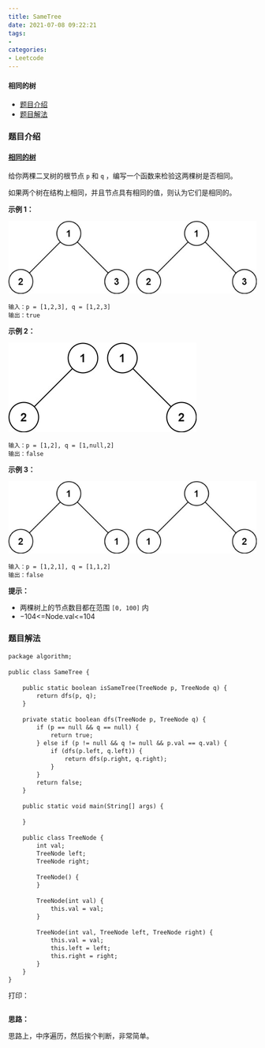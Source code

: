 ```yaml
---
title: SameTree
date: 2021-07-08 09:22:21
tags:
- 
categories:
- Leetcode 
---
```




#### 相同的树

- [题目介绍](https://yangtzeshore.github.io/2021/07/08/SameTree/#题目介绍)
- [题目解法](https://yangtzeshore.github.io/2021/07/08/SameTree/#题目解法)

### 题目介绍

#### [相同的树](https://leetcode-cn.com/problems/same-tree/)

给你两棵二叉树的根节点 `p` 和 `q` ，编写一个函数来检验这两棵树是否相同。

如果两个树在结构上相同，并且节点具有相同的值，则认为它们是相同的。

**示例 1：**

![img](https://raw.githubusercontent.com/yangtzeshore/images/main/Leetcode/ex1.jpg)

```
输入：p = [1,2,3], q = [1,2,3]
输出：true
```

**示例 2：**

![img](https://raw.githubusercontent.com/yangtzeshore/images/main/Leetcode/ex2.jpg)

```
输入：p = [1,2], q = [1,null,2]
输出：false
```

**示例 3：**

![img](https://raw.githubusercontent.com/yangtzeshore/images/main/Leetcode/ex3.jpg)

```
输入：p = [1,2,1], q = [1,1,2]
输出：false
```

**提示：**

- 两棵树上的节点数目都在范围 `[0, 100]` 内
- −104<=Node.val<=104

### 题目解法

```
package algorithm;

public class SameTree {

    public static boolean isSameTree(TreeNode p, TreeNode q) {
        return dfs(p, q);
    }

    private static boolean dfs(TreeNode p, TreeNode q) {
        if (p == null && q == null) {
            return true;
        } else if (p != null && q != null && p.val == q.val) {
            if (dfs(p.left, q.left)) {
                return dfs(p.right, q.right);
            }
        }
        return false;
    }

    public static void main(String[] args) {

    }

    public class TreeNode {
        int val;
        TreeNode left;
        TreeNode right;

        TreeNode() {
        }

        TreeNode(int val) {
            this.val = val;
        }

        TreeNode(int val, TreeNode left, TreeNode right) {
            this.val = val;
            this.left = left;
            this.right = right;
        }
    }
}
```

打印：

```

```

**思路：**

思路上，中序遍历，然后挨个判断，非常简单。